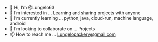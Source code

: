 - 👋 Hi, I’m @Lungelo63
- 👀 I’m interested in ... Learning and sharing projects with anyone
- 🌱 I’m currently learning ... python, java, cloud-run, machine language, android
- 💞️ I’m looking to collaborate on ... Projects
- 📫 How to reach me ... Lungelopackery@gmail.com

<!---
Lungelo63/Lungelo63 is a ✨ special ✨ repository because its `README.md` (this file) appears on your GitHub profile.
You can click the Preview link to take a look at your changes.
--->
